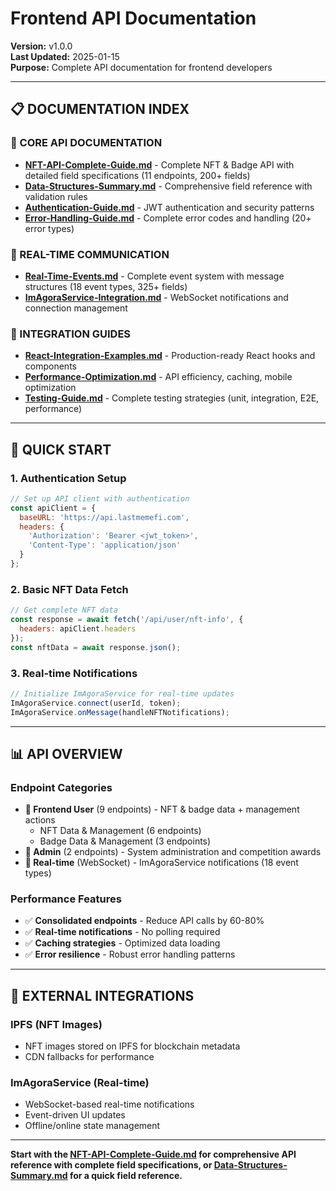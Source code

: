 # Frontend API Documentation

**Version:** v1.0.0  
**Last Updated:** 2025-01-15  
**Purpose:** Complete API documentation for frontend developers

---

## 📋 **DOCUMENTATION INDEX**

### **🎯 CORE API DOCUMENTATION**
- **[NFT-API-Complete-Guide.md](./NFT-API-Complete-Guide.md)** - Complete NFT & Badge API with detailed field specifications (11 endpoints, 200+ fields)
- **[Data-Structures-Summary.md](./Data-Structures-Summary.md)** - Comprehensive field reference with validation rules
- **[Authentication-Guide.md](./Authentication-Guide.md)** - JWT authentication and security patterns
- **[Error-Handling-Guide.md](./Error-Handling-Guide.md)** - Complete error codes and handling (20+ error types)

### **📡 REAL-TIME COMMUNICATION**
- **[Real-Time-Events.md](./Real-Time-Events.md)** - Complete event system with message structures (18 event types, 325+ fields)
- **[ImAgoraService-Integration.md](./ImAgoraService-Integration.md)** - WebSocket notifications and connection management

### **🔧 INTEGRATION GUIDES**
- **[React-Integration-Examples.md](./React-Integration-Examples.md)** - Production-ready React hooks and components
- **[Performance-Optimization.md](./Performance-Optimization.md)** - API efficiency, caching, mobile optimization
- **[Testing-Guide.md](./Testing-Guide.md)** - Complete testing strategies (unit, integration, E2E, performance)

---

## 🚀 **QUICK START**

### **1. Authentication Setup**
```javascript
// Set up API client with authentication
const apiClient = {
  baseURL: 'https://api.lastmemefi.com',
  headers: {
    'Authorization': 'Bearer <jwt_token>',
    'Content-Type': 'application/json'
  }
};
```

### **2. Basic NFT Data Fetch**
```javascript
// Get complete NFT data
const response = await fetch('/api/user/nft-info', {
  headers: apiClient.headers
});
const nftData = await response.json();
```

### **3. Real-time Notifications**
```javascript
// Initialize ImAgoraService for real-time updates
ImAgoraService.connect(userId, token);
ImAgoraService.onMessage(handleNFTNotifications);
```

---

## 📊 **API OVERVIEW**

### **Endpoint Categories**
- **🎯 Frontend User** (9 endpoints) - NFT & badge data + management actions
  - NFT Data & Management (6 endpoints)
  - Badge Data & Management (3 endpoints)
- **👑 Admin** (2 endpoints) - System administration and competition awards
- **📡 Real-time** (WebSocket) - ImAgoraService notifications (18 event types)

### **Performance Features**
- ✅ **Consolidated endpoints** - Reduce API calls by 60-80%
- ✅ **Real-time notifications** - No polling required
- ✅ **Caching strategies** - Optimized data loading
- ✅ **Error resilience** - Robust error handling patterns

---

## 🔗 **EXTERNAL INTEGRATIONS**

### **IPFS (NFT Images)**
- NFT images stored on IPFS for blockchain metadata
- CDN fallbacks for performance

### **ImAgoraService (Real-time)**
- WebSocket-based real-time notifications
- Event-driven UI updates
- Offline/online state management

---

**Start with the [NFT-API-Complete-Guide.md](./NFT-API-Complete-Guide.md) for comprehensive API reference with complete field specifications, or [Data-Structures-Summary.md](./Data-Structures-Summary.md) for a quick field reference.**